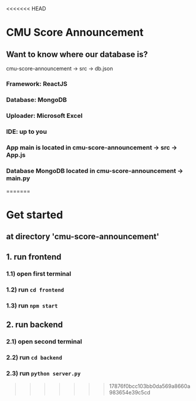 <<<<<<< HEAD
# CMU Score Announcement
## Want to know where our database is? 
cmu-score-announcement -> src -> db.json

### Framework: ReactJS
### Database: MongoDB
### Uploader: Microsoft Excel
### IDE: up to you
### App main is located in cmu-score-announcement -> src -> App.js
### Database MongoDB located in cmu-score-announcement -> main.py
=======
# Get started
## at directory 'cmu-score-announcement'
## 1. run frontend
###   1.1) open first terminal
###   1.2) run ``` cd frontend ```
###   1.3) run ``` npm start ``` 
## 2. run backend
###   2.1) open second terminal
###   2.2) run ``` cd backend ```
###   2.3) run ``` python server.py ```
>>>>>>> 17876f0bcc103bb0da569a8660a983654e39c5cd
